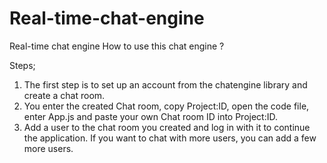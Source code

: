 # Real-time-chat-engine
Real-time chat engine
How to use this chat engine ?

Steps;
1. The first step is to set up an account from the chatengine library and create a chat room.
2. You enter the created Chat room, copy Project:ID, open the code file, enter App.js and paste your own Chat room ID into Project:ID.
3. Add a user to the chat room you created and log in with it to continue the application. If you want to chat with more users, you can add a few more users.
